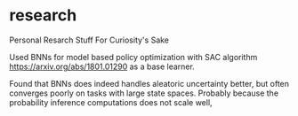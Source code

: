# research

Personal Resarch Stuff For Curiosity's Sake

Used BNNs for model based policy optimization with SAC algorithm https://arxiv.org/abs/1801.01290 as a base learner. 

Found that BNNs does indeed handles aleatoric uncertainty better, but often converges poorly on tasks with large state spaces. Probably because 
the probability inference computations does not scale well, 
